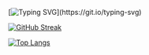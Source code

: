 [![Typing SVG](https://readme-typing-svg.herokuapp.com?color=1FF7D4C3&center=true&width=800&lines=Welcome+to+Domnavich+Evgeniy+GitHub+repository!)](https://git.io/typing-svg)

[![GitHub Streak](http://github-readme-streak-stats.herokuapp.com?user=Dompower25&center=true&theme=dark&hide_border=true)](https://git.io/streak-stats)

[![Top Langs](https://github-readme-stats.vercel.app/api/top-langs/?username=anuraghazra&theme=dark&center=true&hide_border=true)](https://github.com/anuraghazra/github-readme-stats)
